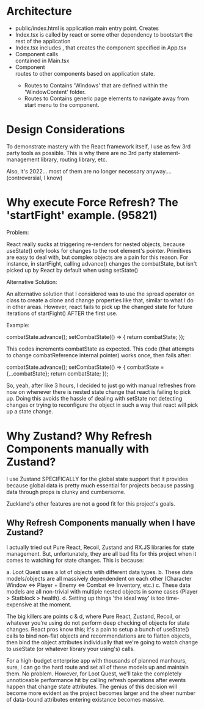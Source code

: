 # Architecture

- public/index.html is application main entry point. Creates <div id="root"></div>
- Index.tsx is called by react or some other dependency to bootstart the rest of the application
- Index.tsx includes <App />, that creates the component specified in App.tsx
- Component <App /> calls <Main /> contained in Main.tsx
- Component <Main /> routes to other components based on application state.
    - Routes to <PlayPage />
        Contains 'Windows' that are defined within the 'WindowContent' folder.
    - Routes to <IntroPage />
        Contains generic page elements to navigate away from start menu to the <PlayPage /> component.

# Design Considerations

To demonstrate mastery with the React framework itself, I use as few 3rd party tools as possible. This is why there are no 3rd party statement-management library, routing library, etc.

Also, it's 2022... most of them are no longer necessary anyway.... (controversial, I know)

# Why execute Force Refresh? The 'startFight' example. (95821)

Problem:

React really sucks at triggering re-renders for nested objects, because useState() only looks for changes to the root element's pointer.
Primitives are easy to deal with, but complex objects are a pain for this reason.
For instance, in startFight, calling advance() changes the combatState, but isn't picked up by React by default when using setState()

Alternative Solution:

An alternative solution that I considered was to use the spread operator on class to create a clone and change properties like that, similar to what I do in other areas.
However, react fails to pick up the changed state for future iterations of startFight() AFTER the first use.

Example:

combatState.advance();
setCombatState(() => {
    return combatState;
});

This codes increments combatState as expected. This code (that attempts to change combatReference internal pointer) works once, then fails after:

combatState.advance();
setCombatState(() => {
    combatState = {...combatState};
    return combatState;
});

So, yeah, after like 3 hours, I decided to just go with manual refreshes from now on whenever there is nested state change that react is failing to pick up.
Doing this avoids the hassle of dealing with setState not detecting changes or trying to reconfigure the object in such a way that react will pick up a state change.

# Why Zustand? Why Refresh Components manually with Zustand?

I use Zustand SPECIFICALLY for the global state support that it provides because global data is pretty much essential for projects because passing data through props is clunky and cumbersome. 

Zuckland's other features are not a good fit for this project's goals.

## Why Refresh Components manually when I have Zustand?

I actually tried out Pure React, Recoil, Zustand and RX.JS libraries for state management. But, unfortunately, they are all bad fits for this project when it comes to watching for state changes. This is because:

a. Loot Quest uses a lot of objects wtih different data types.
b. These data models/objects are all massively dependendent on each other (Character Window <=> Player + Enemy <=> Combat <=> Inventory, etc.)
c. These data models are all non-trivial with multiple nested objects in some cases (Player > Statblock > health).
d. Setting up things 'the ideal way' is too time-expensive at the moment.

The big killers are points c & d, where Pure React, Zustand, Recoil, or whatever you're using do not perform deep checking of objects for state changes. React pros know this; it's a pain to setup a bunch of useState() calls to bind non-flat objects and recommendations are to flatten objects, then bind the object attributes individually that we're going to watch change to useState (or whatever library your using's) calls.

For a high-budget enterprise app with thousands of planned manhours, sure, I can go the hard route and set all of these models up and maintain them. No problem. However, for Loot Quest, we'll take the completely unnoticeable performance hit by calling refresh operations after events happen that change state attributes. The genius of this decision will become more evident as the project becomes larger and the sheer number of data-bound attributes entering existance becomes massive.
